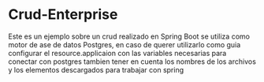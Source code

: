 # Crud-Enterprise

Este es un ejemplo sobre un crud realizado en Spring Boot
se utiliza como motor de ase de datos Postgres, en caso de querer utilizarlo como 
guia configurar el resource.applicaion con las variables necesarias para conectar con postgres
tambien tener en cuenta los nombres de los archivos y los elementos descargados para trabajar con spring
